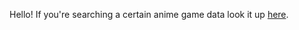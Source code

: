 Hello! If you're searching a certain anime game data look it up [here](https://gitlab.com/Dimbreath/AnimeGameData).
